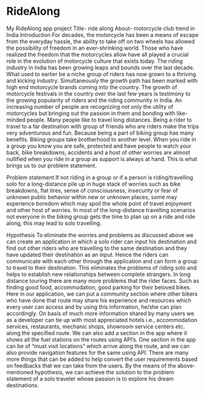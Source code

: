 # RideAlong
My RideAlong app project
Title- ride along
About- motorcycle club trend in India
Introduction
For decades, the motorcycle has been a means of escape from the everyday hassle, the ability to take off on two wheels has allowed the possibility of freedom in an ever-shrinking world. Those who have realized the freedom that the motorcycles allow have all played a crucial role in the evolution of motorcycle culture that exists today.
The riding industry in India has been growing leaps and bounds over the last decade. What used to earlier be a niche group of riders has now grown to a thriving and kicking industry.
Simultaneously the growth path has been marked with high end motorcycle brands coming into the country. The growth of motorcycle festivals in the country over the last few years is testimony to the growing popularity of riders and the riding community in India.
An increasing number of people are recognizing not only the utility of motorcycles but bringing out the passion in them and bonding with like-minded people.
Many people like to travel long distances.
Being a rider to travel to a far destination with group of friends who are riders make the trips very adventurous and fun.
Because being a part of biking group has many benefits. Biking groups take brotherhood to another level. When you ride in a group you know you are safe, protected and have people to watch your back, bike breakdowns, accidents and a host of other worries are almost nullified when you ride in a group as support is always at hand.
This is what brings us to our problem statement.

Problem statement
If not riding in a group or if a person is riding/travelling solo for a long-distance pile up in huge stack of worries such as bike breakdowns, flat tires, sense of consciousness, insecurity or fear of unknown public behavior within new or unknown places, some may experience boredom which may spoil the whole point of travel enjoyment and other host of worries.
In most of the long-distance travelling scenarios not everyone in the biking group gets the time to plan up on a ride and ride along, this may lead to solo travelling.

Hypothesis
To eliminate the worries and problems as discussed above we can create an application in which a solo rider can input his destination and find out other riders who are travelling to the same destination and they have updated their destination as an input.
Hence the riders can communicate with each other through the application and can form a group to travel to their destination.
This eliminates the problems of riding solo and helps to establish new relationships between complete strangers.
In long distance touring there are many more problems that the rider faces. Such as finding good food, accommodation, good parking for their beloved bikes.
Here in our application, we can put a community section where other bikers who have done that route may share his experience and resources which every user can access and by using this information, he/she can plan accordingly.
On basis of much more information shared by many users we as a developer can tie up with most appreciated hotels i.e., accommodation services, restaurants, mechanic shops, showroom service centers etc. along the specified route.
We can also add a section in the app where it shows all the fuel stations on the routes using API’s.
One section in the app can be of “must visit locations” which arrive along the route, and we can also provide navigation features for the same using API.
There are many more things that can be added to help convert the user requirements based on feedbacks that we can take from the users.
By the means of the above-mentioned hypothesis, we can achieve the solution to the problem statement of a solo traveler whose passion is to explore his dream destinations.

